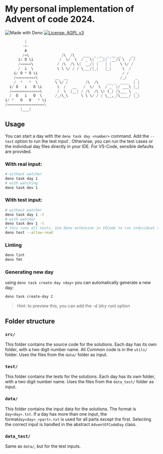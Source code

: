 # My personal implementation of Advent of code 2024.

![Made with Deno](https://img.shields.io/badge/made_with-Deno-000000?logo=deno&logoColor=white)
[![License: AGPL v3](https://img.shields.io/badge/License-AGPL%20v3-blue.svg)](https://www.gnu.org/licenses/agpl-3.0)

```py
         |
        -+-
         A
        /=\               /\  /\    ___  _ __  _ __ __    __
      i/ O \i            /  \/  \  / _ \| '__|| '__|\ \  / /
      /=====\           / /\  /\ \|  __/| |   | |    \ \/ /
      /  i  \           \ \ \/ / / \___/|_|   |_|     \  /
    i/ O * O \i                                       / /
    /=========\        __  __                        /_/    _
    /  *   *  \        \ \/ /        /\  /\    __ _  ____  | |
  i/ O   i   O \i       \  /   __   /  \/  \  / _` |/ ___\ |_|
  /=============\       /  \  |__| / /\  /\ \| (_| |\___ \  _
  /  O   i   O  \      /_/\_\      \ \ \/ / / \__,_|\____/ |_|
i/ *   O   O   * \i
/=================\
       |___|
```

## Usage

You can start a day with the `deno task day <number>` command. Add the `--test` option to run the test input`. Otherwise, you can run the test cases or the
individual day files directly in your IDE. For VS-Code, sensible defaults are provided.

### With real input:

```bash
# without watcher
deno task day 1
# with watching
deno task dev 1
```

### With test input:

```bash
# without watcher
deno task day 1 -t
# with watcher
deno task dev 1 -t
# this runs all tests. Use Deno extension in VSCode to run individual tests.
deno test --allow-read
```

### Linting

```bash
deno lint
deno fmt
```

### Generating new day

using `deno task create-day <day>` you can automatically generate a new day:

```bash
deno task create-day 2
```

> Hint: to preview this, you can add the -d (dry run) option

## Folder structure

### `src/`

This folder contains the source code for the solutions. Each day has its own folder, with a two digit number name. All Common code is in the `utils/` folder.
Uses the files from the `data/` folder as input.

### `test/`

This folder contains the tests for the solutions. Each day has its own folder, with a two digit number name. Uses the files from the `data_test/` folder as
input.

### `data/`

This folder contains the input data for the solutions. The format is `day<day>.txt`. If a day has more than one input, the format`day<day>_<part>.txt` is used
for all parts except the first. Selecting the correct input is handled in the abstract `AdventOfCodeDay` class.

### `data_test/`

Same as `data/`, but for the test inputs.
